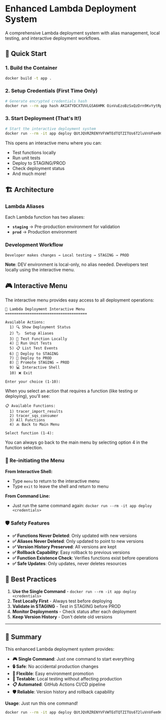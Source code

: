 # Enhanced Lambda Deployment System

A comprehensive Lambda deployment system with alias management, local testing, and interactive deployment workflows.

## 🚀 Quick Start

### 1. Build the Container

```bash
docker build -t app .
```

### 2. Setup Credentials (First Time Only)

```bash
# Generate encrypted credentials hash
docker run --rm app hash AKIATYDCXTUVLGSA6HMK OinVuEzoBzSxQzDrn9KvYytRpoLjzgObYPaA2KnC us-east-1
```

### 3. Start Deployment (That's It!)

```bash
# Start the interactive deployment system
docker run --rm -it app deploy QUtJQVRZRENYVFVWTEdTQTZITUs6T2luVnVFem9CelN4UXpEcm45S3ZZeXRScG9ManpnT2JZUGFBMktuQzp1cy1lYXN0LTE=
```

This opens an interactive menu where you can:

- Test functions locally
- Run unit tests
- Deploy to STAGING/PROD
- Check deployment status
- And much more!

## 🏗️ Architecture

### Lambda Aliases

Each Lambda function has two aliases:

- **`staging`** → Pre-production environment for validation
- **`prod`** → Production environment

### Development Workflow

```
Developer makes changes → Local testing → STAGING → PROD
```

**Note**: DEV environment is local-only, no alias needed. Developers test locally using the interactive menu.

## 🎮 Interactive Menu

The interactive menu provides easy access to all deployment operations:

```
🚀 Lambda Deployment Interactive Menu
=====================================

Available Actions:
  1) 🔍 Show Deployment Status
  2) 🏷️  Setup Aliases
  3) 🧪 Test Function Locally
  4) 🧪 Run Unit Tests
  5) 📋 List Test Events
  6) 🚀 Deploy to STAGING
  7) 🚀 Deploy to PROD
  8) 🔄 Promote STAGING → PROD
  9) 💻 Interactive Shell
  10) ❌ Exit

Enter your choice (1-10):
```

When you select an action that requires a function (like testing or deploying), you'll see:

```
📋 Available Functions:
  1) tracer_import_results
  2) tracer_sqs_consumer
  3) All Functions
  4) 🔙 Back to Main Menu

Select function (1-4):
```

You can always go back to the main menu by selecting option 4 in the function selection.

### 🔄 Re-initiating the Menu

**From Interactive Shell:**

- Type `menu` to return to the interactive menu
- Type `exit` to leave the shell and return to menu

**From Command Line:**

- Just run the same command again: `docker run --rm -it app deploy <credentials>`

### 🛡️ Safety Features

- **✅ Functions Never Deleted**: Only updated with new versions
- **✅ Aliases Never Deleted**: Only updated to point to new versions
- **✅ Version History Preserved**: All versions are kept
- **✅ Rollback Capability**: Easy rollback to previous versions
- **✅ Function Existence Check**: Verifies functions exist before operations
- **✅ Safe Updates**: Only updates, never deletes resources

## 🎯 Best Practices

1. **Use the Single Command** - `docker run --rm -it app deploy <credentials>`
2. **Test Locally First** - Always test before deploying
3. **Validate in STAGING** - Test in STAGING before PROD
4. **Monitor Deployments** - Check status after each deployment
5. **Keep Version History** - Don't delete old versions

---

## 🎉 Summary

This enhanced Lambda deployment system provides:

- **🎮 Single Command**: Just one command to start everything
- **🔒 Safe**: No accidental production changes
- **🔄 Flexible**: Easy environment promotion
- **🧪 Testable**: Local testing without affecting production
- **📋 Automated**: GitHub Actions CI/CD pipeline
- **🛡️ Reliable**: Version history and rollback capability

**Usage**: Just run this one command!

```bash
docker run --rm -it app deploy QUtJQVRZRENYVFVWTEdTQTZITUs6T2luVnVFem9CelN4UXpEcm45S3ZZeXRScG9ManpnT2JZUGFBMktuQzp1cy1lYXN0LTE=
```
